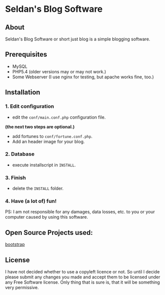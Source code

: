 Seldan's Blog Software
======================

## About ##

Seldan's Blog Software or short just blog is a simple blogging software.

## Prerequisites ##

 - MySQL 
 - PHP5.4 (older versions may or may not work.)
 - Some Webserver (I use nginx for testing, but apache works fine, too.)

## Installation ##

### 1. Edit configuration ###
- edit the `conf/main.conf.php` configuration file.

__(the next two steps are optional.)__
- add fortunes to `conf/fortune.conf.php`.
- Add an header image for your blog.

### 2. Database ###
- execute installscript in `INSTALL`.

### 3. Finish ###
- delete the `INSTALL` folder.

### 4. Have (a lot of) fun! ###

PS: I am not responsible for any damages, data losses, etc. 
to you or your computer caused by using this software.

## Open Source Projects used: ##

[bootstrap](http://twitter.github.com/bootstrap/)

## License ##

I have not decided whether to use a copyleft licence or not. 
So until I decide please submit any changes you made and accept 
them to be licensed under any Free Software license. 
Only thing that is sure is, that it will be something very permissive.
